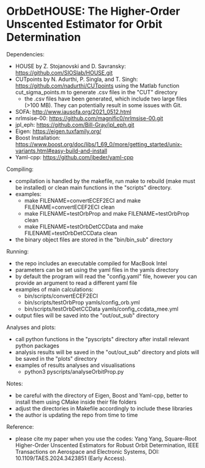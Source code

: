 # OrbDetHOUSE: The Higher-Order Unscented Estimator for Orbit Determination

Dependencies:

- HOUSE by Z. Stojanovski and D. Savransky: https://github.com/SIOSlab/HOUSE.git
- CUTpoints by N. Adurthi, P. Singla, and T. Singh: https://github.com/nadurthi/CUTpoints using the Matlab function cut_sigma_points.m to generate .csv files in the "CUT" directory
  - the .csv files have been generated, which include two large files (>100 MB). They can potentially result in some issues with Git. 
- SOFA: http://www.iausofa.org/2021_0512.html
- nrlmsise-00: https://github.com/magnific0/nrlmsise-00.git
- jpl_eph: https://github.com/Bill-Gray/jpl_eph.git
- Eigen: https://eigen.tuxfamily.org/
- Boost Installation: https://www.boost.org/doc/libs/1_69_0/more/getting_started/unix-variants.html#easy-build-and-install
- Yaml-cpp: https://github.com/jbeder/yaml-cpp

Compiling:

- compilation is handled by the makefile, run make to rebuild (make must be installed) or clean main functions in the "scripts" directory.
- examples: 
  - make FILENAME=convertECEF2ECI and make FILENAME=convertECEF2ECI clean
  - make FILENAME=testOrbProp and make FILENAME=testOrbProp clean
  - make FILENAME=testOrbDetCCData and make FILENAME=testOrbDetCCData clean
- the binary object files are stored in the "bin/bin_sub" directory

Running:

- the repo includes an executable compiled for MacBook Intel
- parameters can be set using the yaml files in the yamls directory
- by default the program will read the "config.yaml" file, however
  you can provide an argument to read a different yaml file
- examples of main calculations: 
  - bin/scripts/convertECEF2ECI
  - bin/scripts/testOrbProp yamls/config_orb.yml
  - bin/scripts/testOrbDetCCData yamls/config_ccdata_mee.yml
- output files will be saved into the "out/out_sub" directory

Analyses and plots:

- call python functions in the "pyscripts" directory after install relevant python packages
- analysis results will be saved in the "out/out_sub" directory and plots will be saved in the "plots" directory
- examples of results analyses and visualisations 
  - python3 pyscripts/analyseOrbitProp.py

Notes:

- be careful with the directory of Eigen, Boost and Yaml-cpp, better to install them using CMake inside their file folders
- adjust the directories in Makefile accordingly to include these libraries
- the author is updating the repo from time to time

Reference:

- please cite my paper when you use the codes: Yang Yang, Square-Root Higher-Order Unscented Estimators for Robust Orbit Determination, IEEE Transactions on Aerospace and Electronic Systems, DOI: 10.1109/TAES.2024.3423851 (Early Access).
